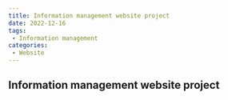 ```yaml
---
title: Information management website project
date: 2022-12-16
tags:
 - Information management
categories: 
 - Website
---
```


## Information management website project
